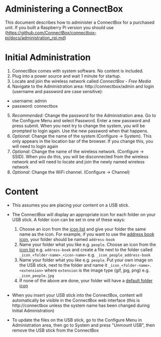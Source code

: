# Administering a ConnectBox

This document describes how to administer a ConnectBox for a purchased unit.
If you built a Raspberry Pi version you should use (https://github.com/ConnectBox/connectbox-pi/docs/administration_rpi.md)

# Initial Administration

1. ConnectBox comes with system software. No content is included.
2. Plug into a power source and wait 1 minute for startup.
3. Locate and join the wireless network called _ConnectBox - Free Media_
4. Navigate to the Administration area: http://connectbox/admin and login (username and password are case sensitive):

- username: admin
- password: connectbox

5. _Recommended_: Change the password for the Administration area. Go to the Configure Menu and select Password. Enter a new password and press submit. When you next try to change the system, you will be prompted to login again. Use the new password when that happens.
6. _Optional_: Change the name of the system (Configure -> System). This only appears in the location bar of the browser. If you change this, you will need to login again
7. _Optional_: Change the name of the wireless network. (Configure -> SSID). When you do this, you will be disconnected from the wireless network and will need to locate and join the newly named wireless network
8. _Optional_: Change the WiFi channel. (Configure -> Channel)

# Content

- This assumes you are placing your content on a USB stick.
- The ConnectBox will display an appropriate icon for each folder on your USB stick. A folder icon can be set in one of these ways:
  1. Choose an icon from the [icon list](http://fontawesome.io/icons/) and give your folder the same name as the icon. For example, if you want to use the [address book icon](http://fontawesome.io/icon/address-book), your folder should be named `address-book`
  2. Name your folder what you like e.g. `people`. Choose an icon from the [icon list](http://fontawesome.io/icons/) e.g. `address-book` and create a file next to the folder called `_icon_<folder-name>_<icon-name>` e.g. `_icon_people_address-book`
  3. Name your folder what you like e.g. `people`. Put your own image on the USB stick, next to the folder and name it `_icon_<folder-name>.<extension>` where `extension` is the image type (gif, jpg, png) e.g. `_icon_people.jpg`
  4. If none of the above are done, your folder will have a [default folder icon](http://fontawesome.io/icon/folder/)

- When you insert your USB stick into the ConnectBox, content will automatically be visible in the ConnectBox web interface (this is http://connectbox unless the system name has been changed during Initial Administration)
- To update the files on the USB stick, go to the Configure Menu in Administration area, then go to System and press "Unmount USB", then remove the USB stick from the ConnectBox
